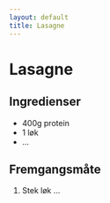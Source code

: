 ```yaml
---
layout: default
title: Lasagne
---
```


# Lasagne

## Ingredienser
- 400g protein
- 1 løk
- ...

## Fremgangsmåte
1. Stek løk ...